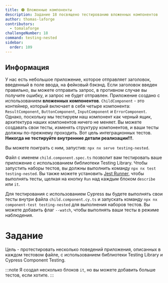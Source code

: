 ```yaml
---
title: 🟠 Вложенные компоненты
description: Задание 18 посвящено тестированию вложенных компонентов
author: thomas-laforge
contributors:
  - tomalaforge
challengeNumber: 18
command: testing-nested
sidebar:
  order: 109
---
```


## Информация

У нас есть небольшое приложение, которое отправляет заголовок, введенный в поле ввода, на фейковый бэкэнд.
Если заголовок введен правильно, вы можете отправить запрос, в противном случае вы получите ошибку, и запрос не будет отправлен.
Приложение создано с использованием <b>вложенных компонентов</b>. `ChildComponent` - это контейнер, который включает в себя четыре компонента: `ResultComponent`, `ButtonComponent`, `InputComponent` и `ErrorComponent`. Однако, поскольку мы тестируем наш компонент как черный ящик, архитектура наших компонентов ничего не меняет. Вы можете создавать свои тесты, изменять структуру компонентов, и ваши тесты должны по-прежнему проходить. Вот цель интеграционных тестов. <b>Никогда не тестируйте внутренние детали реализации!!!</b>.

Вы можете поиграть с ним, запустив: `npx nx serve testing-nested`.

Файл с именем `child.component.spec.ts` позволит вам тестировать ваше приложение с использованием библиотеки Testing Library. Чтобы запустить наборы тестов, вы должны выполнить команду `npx nx test testing-nested`. Вы также можете установить [Jest Runner](https://marketplace.visualstudio.com/items?itemName=firsttris.vscode-jest-runner), чтобы выполнять тесты, щелкая на кнопку `Run` над каждым блоком `describe` или `it`.

Для тестирования с использованием Cypress вы будете выполнять свои тесты внутри файла `child.component.cy.ts` и запускать команду `npx nx component-test testing-nested` для выполнения наборов тестов. Вы можете добавить флаг `--watch`, чтобы выполнять ваши тесты в режиме наблюдения.

# Задание

Цель - протестировать несколько поведений приложения, описанных в каждом тестовом файле, с использованием библиотеки Testing Library и Cypress Component Testing.

:::note
Я создал несколько блоков `it`, но вы можете добавить больше тестов, если хотите.
:::
